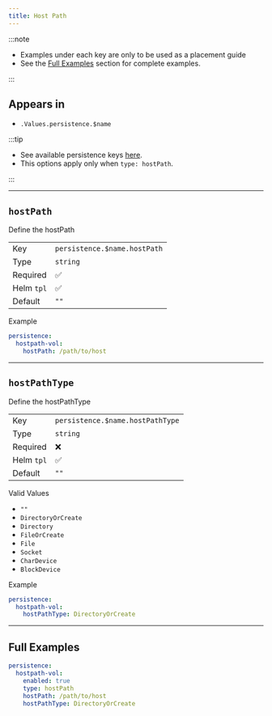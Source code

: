 ```yaml
---
title: Host Path
---
```


:::note

- Examples under each key are only to be used as a placement guide
- See the [Full Examples](/common/persistence/hostpath#full-examples) section for complete examples.

:::

## Appears in

- `.Values.persistence.$name`

:::tip

- See available persistence keys [here](/common/persistence).
- This options apply only when `type: hostPath`.

:::

---

## `hostPath`

Define the hostPath

|            |                              |
| ---------- | ---------------------------- |
| Key        | `persistence.$name.hostPath` |
| Type       | `string`                     |
| Required   | ✅                           |
| Helm `tpl` | ✅                           |
| Default    | `""`                         |

Example

```yaml
persistence:
  hostpath-vol:
    hostPath: /path/to/host
```

---

## `hostPathType`

Define the hostPathType

|            |                                  |
| ---------- | -------------------------------- |
| Key        | `persistence.$name.hostPathType` |
| Type       | `string`                         |
| Required   | ❌                               |
| Helm `tpl` | ✅                               |
| Default    | `""`                             |

Valid Values

- `""`
- `DirectoryOrCreate`
- `Directory`
- `FileOrCreate`
- `File`
- `Socket`
- `CharDevice`
- `BlockDevice`

Example

```yaml
persistence:
  hostpath-vol:
    hostPathType: DirectoryOrCreate
```

---

## Full Examples

```yaml
persistence:
  hostpath-vol:
    enabled: true
    type: hostPath
    hostPath: /path/to/host
    hostPathType: DirectoryOrCreate
```
